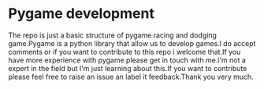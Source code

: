 Pygame development
======================

The repo is just a basic structure of pygame racing and dodging game.Pygame is a python library that allow us to develop games.l do accept comments 
or if you want to contribute to this repo i welcome that.If you have more experience with pygame please get in touch with me.l'm
not a expert in the field but l'm just learning about this.If you want to contribute please feel free to raise an issue an label it 
feedback.Thank you very much.
